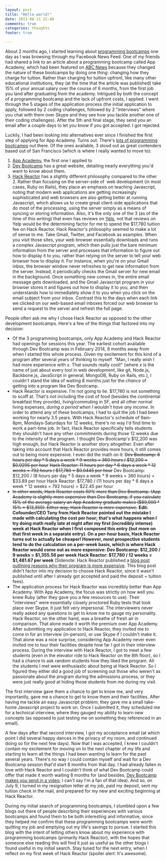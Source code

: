 ```yaml
---
layout: post
title: "Hello world!"
date: 2013-08-11 22:40
comments: true
categories: thoughts
footer: true

---
```



About 2 months ago, I started learning about [programming bootcamps](http://www.quora.com/Programming-Bootcamps) one day as I was browsing through my Facebook News Feed. One of my friends had shared a link to an article about a programming bootcamp called App Academy, which had been featured on [ABC News](http://abclocal.go.com/kgo/story?section=news/technology&amp;id=9120606) because they changed the nature of these bootcamps by doing one thing: changing how they charge for tuition. Rather than charging for tuition upfront, like many other educational institutions, they (at the time that the article was published) take 15% of your annual salary over the course of 6 months, from the first job you land after graduating from the academy. Intrigued by both the concept of a programming bootcamp and the lack of upfront costs, I applied. <!-- more --> I went through the 5 stages of the application process (the initial application to apply, followed by 2 coding challenges, followed by 2 "interviews" where you chat with them over Skype and they see how you tackle another one of their coding challenges). After the 5th and final stage, they send you an email after a couple days to let you know if you got accepted. I got rejected.

Luckily, I had been looking into alternatives ever since I finished the first step of applying for App Academy. Turns out: There's [lots of programming bootcamps](http://bootcamper.io) out there. Of the ones available, 3 stood out as great contenders based out of San Francisco (which is where I really wanted to move to):

1.  [App Academy](http://appacademy.io), the first one I applied to
2.  [Dev Bootcamp](http://devbootcamp.com/learn-more/) has a great website, detailing nearly everything you'd want to know about them.
3.  [Hack Reactor](http://hackreactor.com/) has a slightly different philosophy compared to the other 2. Rather than focusing on the server-side of  web development (in most cases, Ruby on Rails), they place an emphasis on teaching Javascript, noting that modern web applications are getting increasingly sophisticated and web browsers are also getting better at running Javascript, which allows us to create great client-side applications that do most of the processing, using the server simply as a means of syncing or storing information. Also, it's the only one of the 3 (as of the time of this writing) that even has reviews on [Yelp](http://www.yelp.com/biz/hack-reactor-san-francisco), not that reviews on Yelp would be the determining factor for me to spend the $17,780 tuition fee on Hack Reactor.
Hack Reactor's philosophy seemed to make a lot of sense to me. Take Gmail, Twitter, and Facebook as examples. When you visit those sites, your web browser essentially downloads and runs a complex Javascript program, which then pulls just the bare minimum information from the server and processes that information to figure out how to display it to you, rather than relying on the server to tell your web browser how to display it. For instance, when you're on your Gmail inbox, the browser window never refreshes to get new information from the server. Instead, it periodically checks the Gmail server for new email in the background. Once something new comes in, the entire email message gets downloaded, and the Gmail Javascript program in your browser stores it and figures out how to display it to you, and then understands how to immediately show it to you when you click on the email subject from your inbox. Contrast this to the days when each link we clicked on our web-based email inboxes forced our web browser to send a request to the server and refresh the full page.

People often ask me why I chose Hack Reactor as opposed to the other development bootcamps. Here's a few of the things that factored into my decision:

*   Of the 3 programming bootcamps, only App Academy and Hack Reactor had openings for sessions this year. The earliest cohort available through Dev Bootcamp was in February 2014, 8 months away from when I started this whole process. Given my excitement for this kind of a program after several years of thinking to myself  "Man, I really wish I had more experience with _x_. That sounds really cool!" (where _x_ is the name of just about every tool in web development, like git, Node.js, Backbone.js, JavaScript in general, MongoDB, Ruby on Rails, etc.), I couldn't stand the idea of waiting 8 months just for the _chance_ of getting into a program like Dev Bootcamp.
*   Hack Reactor is expensive. I'm not going to lie. $17,780 is not something to scoff at. That's not including the cost of food (besides the continental breakfast they provide), living/commuting in SF, and all other normal living expenses, _during a period when I wouldn't have any income_. In order to attend any of these bootcamps, I had to quit the job I had been working for nearly 3.5 years. With Hack Reactor's schedule of 9am-8pm, Mondays-Saturdays for 12 weeks, there's no way I'd find time to work a part-time job. In fact, Hack Reactor specifically tells students they shouldn't have any other commitments during those 12 weeks due to the intensity of the program. I thought Dev Bootcamp's $12,200 was high enough, but Hack Reactor is another story altogether. Even after taking into account that Hack Reactor provides more hours, it still comes out to being more expensive. I even did the math on it:
<del>Dev Bootcamp: 8 hours per day * 5 days a week * 9 weeks = 360 hours / $12,200 = $0.0295 per hour</del>
<del> Hack Reactor: 11 hours per day * 6 days a week * 12 weeks = 792 hours / $17,780 = $0.0445 per hour</del>
Dev Bootcamp: $12,200 / (8 hours per day * 5 days a week * 9 weeks = 360 hours) = $33.89 per hour
Hack Reactor: $17,780 / (11 hours per day * 6 days a week * 12 weeks = 792 hours) = $22.45 per hour
*   <del>In other words, Hack Reactor costs _50%_ more than Dev Bootcamp. (App Academy is slightly more expensive than Dev Bootcamp, if you calculate 15% of the average salary an App Academy graduate makes ($89,000 * 15% = $13,350). Either way, Hack Reactor is more expensive.</del>
**Edit: Cofounder/CEO Tony from Hack Reactor pointed out the mistake I made with calculating the cost per hour; that's what happens when I try doing math really late at night after my first (incredibly intense) week at Hack Reactor when I first composed this entry (but more on that first week in a separate entry). On a per-hour basis, Hack Reactor turns out to actually be cheaper! However, most prospective students tend to do the calculation on a per-week basis, which is where Hack Reactor would come out as more expensive:
Dev Bootcamp: $12,200 / 9 weeks = $1,355.56 per week**
**Hack Reactor: $17,780 / 12 weeks = $1,481.67 per week**
(Sidenote: Hack Reactor published a [blog post outlining reasons why their program is more expensive](http://hackreactor.com/Programming+School%3A+Tuition+Costs+vs+Student+Resources). This blog post didn't factor into my decision to choose Hack Reactor, since it wasn't published until after I already got accepted and paid the deposit + tuition fees).
*   The application process for Hack Reactor was incredibly better than App Academy. With App Academy, the focus was strictly on how well you knew Ruby (after they gave you a few resources to use). Their "interviews" were essentially closely proctored Ruby tests that took place over Skype. It just felt very impersonal. The interviewers never really asked any questions to get to know me to gauge my personality. Hack Reactor, on the other hand, was a breathe of fresh air in comparison. That alone made it worth the premium over App Academy.
After submitting my application to Hack Reactor, they invited me to come in for an interview (in-person), or use Skype if I couldn't make it. That alone was a nice surprise, considering App Academy never even invited me to tour their facilities despite how far I got in their interview process. During the interview with Hack Reactor, I got to meet a few students (even in the elevator ride to Hack Reactor on the 8th floor), so I had a chance to ask random students how they liked the program. All the students I met were enthusiastic about being at Hack Reactor. So I figured they either did a good job of screening out those who weren't as passionate about the program during the admissions process, or they were just really good at hiding those students from me during my visit.

The first interview gave them a chance to get to know me, and very importantly, gave me a chance to get to know them and their facilities. After having me tackle an easy Javascript problem, they gave me a small take-home Javascript project to work on. Once I submitted it, they scheduled me for a technical interview, where they gauged my ability to learn new concepts (as opposed to just testing me on something they referenced in an email).

A few days after that second interview, I got my acceptance email (at which point I did several happy dances in the privacy of my room, and continued doing so for the next few days). Now that I was accepted, I knew I couldn't contain my excitement for moving on to the next chapter of my life and starting to learn all the things I had been wanting to learn for the past several years. There's no way I could contain myself and wait for a Dev Bootcamp session that'd start 8 months from that day. I had already fallen in love with Hack Reactor and I couldn't think of what Dev Bootcamp could offer that made it worth waiting 8 months for (and besides, [Dev Bootcamp makes you send in a video](http://fajitanachos.com/Dev-Bootcamp/); I can't say I'm a fan of that idea). And so, on July 9, I turned in my resignation letter at my job, paid my deposit, sent my tuition check in the mail, and prepared for my new and exciting beginning at Hack Reactor.

During my initial search of programming bootcamps, I stumbled upon a few blogs out there of people describing their experiences with various bootcamps and found them to be both interesting and informative, since they helped me confirm that these programming bootcamps were worth quitting my job and emptying out my life's savings to pursue. I started this blog with the intent of letting others know about my experience with programming bootcamps (primarily Hack Reactor), with the hopes that someone else reading this will find it just as useful as the other blogs I found useful in my initial search. Stay tuned for the next entry, when I reflect on my first week of Hack Reactor (spoiler alert: It's awesome).